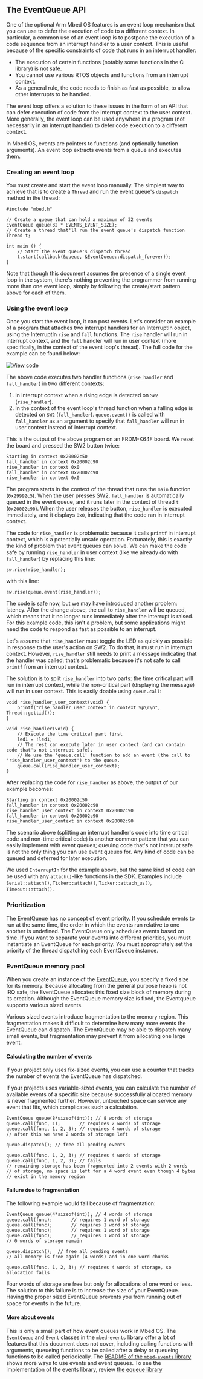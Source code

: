 ## The EventQueue API

One of the optional Arm Mbed OS features is an event loop mechanism that you can use to defer the execution of code to a different context. In particular, a common use of an event loop is to postpone the execution of a code sequence from an interrupt handler to a user context. This is useful because of the specific constraints of code that runs in an interrupt handler:

- The execution of certain functions (notably some functions in the C library) is not safe.
- You cannot use various RTOS objects and functions from an interrupt context.
- As a general rule, the code needs to finish as fast as possible, to allow other interrupts to be handled.

The event loop offers a solution to these issues in the form of an API that can defer execution of code from the interrupt context to the user context. More generally, the event loop can be used anywhere in a program (not necessarily in an interrupt handler) to defer code execution to a different context.

In Mbed OS, events are pointers to functions (and optionally function arguments). An event loop extracts events from a queue and executes them.

### Creating an event loop

You must create and start the event loop manually. The simplest way to achieve that is to create a `Thread` and run the event queue's `dispatch` method in the thread:

```
#include "mbed.h"

// Create a queue that can hold a maximum of 32 events
EventQueue queue(32 * EVENTS_EVENT_SIZE);
// Create a thread that'll run the event queue's dispatch function
Thread t;

int main () {
    // Start the event queue's dispatch thread
    t.start(callback(&queue, &EventQueue::dispatch_forever));
}
```

Note that though this document assumes the presence of a single event loop in the system, there's nothing preventing the programmer from running more than one event loop, simply by following the create/start pattern above for each of them.

### Using the event loop

Once you start the event loop, it can post events. Let's consider an example of a program that attaches two interrupt handlers for an InterruptIn object, using the InterruptIn `rise` and `fall` functions. The `rise` handler will run in interrupt context, and the `fall` handler will run in user context (more specifically, in the context of the event loop's thread). The full code for the example can be found below:

[![View code](https://www.mbed.com/embed/?url=https://os.mbed.com/teams/mbed_example/code/events_ex_1/)](https://os.mbed.com/teams/mbed_example/code/events_ex_1/file/aea2e03f5625/main.cpp)

The above code executes two handler functions (`rise_handler` and `fall_handler`) in two different contexts:

1. In interrupt context when a rising edge is detected on `SW2` (`rise_handler`).
2. In the context of the event loop's thread function when a falling edge is detected on `SW2` (`fall_handler`). `queue.event()` is called with `fall_handler` as an argument to specify that `fall_handler` will run in user context instead of interrupt context.

This is the output of the above program on an FRDM-K64F board. We reset the board and pressed the SW2 button twice:

```
Starting in context 0x20002c50
fall_handler in context 0x20002c90
rise_handler in context 0x0
fall_handler in context 0x20002c90
rise_handler in context 0x0
```

The program starts in the context of the thread that runs the `main` function (`0x29992c5`). When the user presses SW2, `fall_handler` is automatically queued in the event queue, and  it runs later in the context of thread `t` (`0x20002c90`). When the user releases the button, `rise_handler` is executed immediately, and it displays `0x0`, indicating that the code ran in interrupt context.

The code for `rise_handler` is problematic because it calls `printf` in interrupt context, which is a potentially unsafe operation. Fortunately, this is exactly the kind of problem that event queues can solve. We can make the code safe by running `rise_handler` in user context (like we already do with `fall_handler`) by replacing this line:

```
sw.rise(rise_handler);
```

with this line:

```
sw.rise(queue.event(rise_handler));
```

The code is safe now, but we may have introduced another problem: latency. After the change above, the call to `rise_handler` will be queued, which means that it no longer runs immediately after the interrupt is raised. For this example code, this isn't a problem, but some applications might need the code to respond as fast as possible to an interrupt.

Let's assume that `rise_handler` must toggle the LED as quickly as possible in response to the user's action on SW2. To do that, it must run in interrupt context. However, `rise_handler` still needs to print a message indicating that the handler was called; that's problematic because it's not safe to call `printf` from an interrupt context.

The solution is to split `rise_handler` into two parts: the time critical part will run in interrupt context, while the non-critical part (displaying the message) will run in user context. This is easily doable using `queue.call`:

```
void rise_handler_user_context(void) {
    printf("rise_handler_user_context in context %p\r\n", Thread::gettid());
}

void rise_handler(void) {
    // Execute the time critical part first
    led1 = !led1;
    // The rest can execute later in user context (and can contain code that's not interrupt safe).
    // We use the 'queue.call' function to add an event (the call to 'rise_handler_user_context') to the queue.
    queue.call(rise_handler_user_context);
}
```

After replacing the code for `rise_handler` as above, the output of our example becomes:

```
Starting in context 0x20002c50
fall_handler in context 0x20002c90
rise_handler_user_context in context 0x20002c90
fall_handler in context 0x20002c90
rise_handler_user_context in context 0x20002c90
```

The scenario above (splitting an interrupt handler's code into time critical code and non-time critical code) is another common pattern that you can easily implement with event queues; queuing code that's not interrupt safe is not the only thing you can use event queues for. Any kind of code can be queued and deferred for later execution.

We used `InterruptIn` for the example above, but the same kind of code can be used with any `attach()`-like functions in the SDK. Examples include `Serial::attach()`, `Ticker::attach()`, `Ticker::attach_us()`, `Timeout::attach()`.

### Prioritization

The EventQueue has no concept of event priority. If you schedule events to run at the same time, the order in which the events run relative to one another is undefined. The EventQueue only schedules events based on time. If you want to separate your events into different priorities, you must instantiate an EventQueue for each priority. You must appropriately set the priority of the thread dispatching each EventQueue instance.

### EventQueue memory pool

When you create an instance of the [EventQueue](https://os.mbed.com/docs/v5.4/reference/api-references.html#events), you specify a fixed size for its memory. Because allocating from the general purpose heap is not IRQ safe, the EventQueue allocates this fixed size block of memory during its creation. Although the EventQueue memory size is fixed, the Eventqueue supports various sized events.

Various sized events introduce fragmentation to the memory region. This fragmentation makes it difficult to determine how many more events the EventQueue can dispatch. The EventQueue may be able to dispatch many small events, but fragmentation may prevent it from allocating one large event.

#### Calculating the number of events

If your project only uses fix-sized events, you can use a counter that tracks the number of events the EventQueue has dispatched.

If your projects uses variable-sized events, you can calculate the number of available events of a specific size because successfully allocated memory is never fragmented further. However, untouched space can service any event that fits, which complicates such a calculation.

```
EventQueue queue(8*sizeof(int)); // 8 words of storage
queue.call(func, 1);       // requires 2 words of storage
queue.call(func, 1, 2, 3); // requires 4 words of storage
// after this we have 2 words of storage left

queue.dispatch(); // free all pending events

queue.call(func, 1, 2, 3); // requires 4 words of storage
queue.call(func, 1, 2, 3); // fails
// remaining storage has been fragmented into 2 events with 2 words
// of storage, no space is left for a 4 word event even though 4 bytes
// exist in the memory region
```

#### Failure due to fragmentation

The following example would fail because of fragmentation:

```
EventQueue queue(4*sizeof(int)); // 4 words of storage
queue.call(func);       // requires 1 word of storage
queue.call(func);       // requires 1 word of storage
queue.call(func);       // requires 1 word of storage
queue.call(func);       // requires 1 word of storage
// 0 words of storage remain

queue.dispatch();  // free all pending events
// all memory is free again (4 words) and in one-word chunks

queue.call(func, 1, 2, 3); // requires 4 words of storage, so allocation fails
```

Four words of storage are free but only for allocations of one word or less. The solution to this failure is to increase the size of your EventQueue. Having the proper sized EventQueue prevents you from running out of space for events in the future.

#### More about events

This is only a small part of how event queues work in Mbed OS. The `EventQueue` and `Event` classes in the `mbed-events` library offer a lot of features that this document does not cover, including calling functions with arguments, queueing functions to be called after a delay or queueing functions to be called periodically. The [README of the `mbed-events` library](https://github.com/ARMmbed/mbed-os/blob/master/events/README.md) shows more ways to use events and event queues. To see the implementation of the events library, review [the equeue library](https://os.mbed.com/docs/v5.4/mbed-os-api-doxy/_event_queue_8h_source.html)
